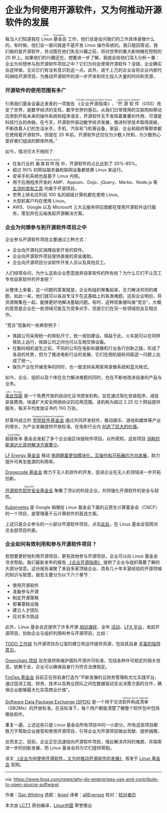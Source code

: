 [#]: subject: "Why Do Enterprises Use and Contribute to Open Source Software"
[#]: via: "https://www.linux.com/news/why-do-enterprises-use-and-contribute-to-open-source-software/"
[#]: author: "Dan Whiting https://www.linuxfoundation.org/blog/why-do-enterprises-use-and-contribute-to-open-source-software/"
[#]: collector: "lkxed"
[#]: translator: "aREversez"
[#]: reviewer: " "
[#]: publisher: " "
[#]: url: " "

企业为何使用开源软件，又为何推动开源软件的发展
======
每当人们知道我在 <ruby>Linux 基金会<rt>Linux Foundation</rt></ruby> 工作，他们总是会问我们的工作具体是做什么的。有时候，他们会一直问我是不是开发 Linux 操作系统的。我只能回答说，我们做的是开源软件，并试图在他们失去兴趣之前，将对世界的重大影响赌在短短的 20 秒上。如果他们的兴趣还在，想要进一步了解，我就会给他们深入分析一番：企业为何想参与到开源软件项目之中？它们为何会使用开源软件？没错，企业确实会这样做，无论它们有没有意识到这一点。此外，成千上万的企业会将企业内部代码捐给开源项目，为推动开源软件的进一步开发和优化投入大量的时间和资源。

### 开源软件的使用范围有多广

引用我们基金会最近发表的一项报告 <ruby>《企业开源指南》<rt>A Guide to Enterprise Open Source</rt></ruby>，“<ruby>开源软件<rt>open source software</rt></ruby>（OSS）改变了世界，是数字经济的支柱，数字世界的基石。从我们日常使用的互联网和移动应用到开拓未来的操作系统和程序语言，开源软件无不发挥着重要的作用，可谓是科技行业的命脉。在今天，开源软件驱动数字经济发展，推进科学技术取得突破，不断改善人们的生活水平。手机、汽车和飞机等设备，家庭、企业和政府等群体都在使用着开源软件。但就在 20 年前，开源软件还仅仅为少数人所知，为少数热心爱好者们组成的群体所用。”

如今，情况可大不相同了:

* 在各行业的 <ruby>垂类软件栈<rt>vertical software stacks</rt></ruby> 中，开源软件的占比达到了 20%-85%。
* 超过 90% 的网站服务器和联网设备都依靠 Linux 来运行。
* 安卓手机系统也是基于 Linux 内核。
* 用于应用程序开发的 AMP、Appium、Dojo、jQuery、Marko、Node.js 等 [主流的库和工具][1] 均属于开源项目。
* 世界上排名位列前 100 名的超级计算机都在使用 Linux。
* 大型机客户均在使用 Linux。
* AWS、Google 以及 Microsoft 三大云服务供应商都在使用开源软件运行服务，策划并在云端发起开源解决方案。

### 企业为何想参与到开源软件项目之中

企业参与开源软件项目主要通过三种方式：

* 企业向开源社区捐赠自家开发的软件。
* 企业向开源软件项目提供直接的资金援助。
* 企业向开源项目分派软件开发人员以及其他员工。

人们经常会问，为什么这些企业愿意放弃自家软件的所有权？为什么它们不让员工专攻自家软件的开发呢？

从整体上来看，这一问题的答案就是，企业和组织聚集起来，合力解决共同的难题，如此一来，他们就可以各自专注于在这基础上的各类难题。这些企业明白，将资源聚集在一起，能够更好地解决基础问题。有时，这种现象被叫做“竞合”，大概的意思是企业在一些领域可能互为竞争对手，但是它们在另一些领域则会互相合作。

“竞合”现象的一些典型例子：

* 铁路公司采用统一的铁轨尺寸，统一规划建设。得益于此，火车就可以在同样铁轨上运行，铁路公司之间也可以互相交换设备。
* 在数码相机诞生之前，不同的公司在电影和摄像机行业各行创新之路，形成了各自的优势，但为了推进电影行业的发展，它们在相机链轮间距这一问题上达成了统一。
* 娱乐产业在开展竞争的同时，也一致坚持采用家用录像系统和蓝光格式。

如今，企业、组织以及个体在合力解决难题的同时，也在不断地改进自身的产品与业务。

[<ruby>来此加密<rt>Let’s Encrypt</rt></ruby>][2] 是一个免费开放的自动化证书颁发机构，旨在通过简化安装程序，减低安装费用，快速扩大安全网络协议的应用范围。该机构为超过 2.25 亿个网站提供服务，每天平均发放证书约 150 万张。

好莱坞成立的 [<ruby>学院软件基金会<rt>Academy Software Foundation</rt></ruby>][3] 通过共同开发软件，推动娱乐、游戏和媒体等产业的增长，为产业发展提供开放标准，在电影行业内 [创造了巨大的价值][4]。

<ruby>超级账本<rt>Hyperledger</rt></ruby> 基金会发起了多个企业级区块链软件项目。众所周知，这些项目 [消耗的能源远比其他解决方案要少][5]。

[LF Energy 基金会][6] 推动 [电网朝着更加模块化、互操作和可拓展的方向发展][7]，助力提升可再生能源的利用率。

[Dronecode 基金会][8] 致力于无人机软件的开发，促进企业在无人机领域进一步开拓创新。

[<ruby>开源软件软件安全基金会<rt>OpenSSF</rt></ruby>][9] 聚集了顶尖的科技企业，共同强化开源软件的安全与韧性。

[Kubernetes][10] 是 Google 捐赠给 Linux 基金会下属的云原生计算基金会（CNCF）的一个项目，是管理基于云计算软件的首选方案。

上述只是企业参与的一小部分开源软件项目，点击[此处][11]，在 Linux 基金会官网浏览全部项目列表。

### 企业如何有效利用和参与开源软件项目？

若想要更好地利用开源项目，更有效地参与开源项目，企业可以向 Linux 基金会寻求帮助。我们最新发布的报告 [《企业开源指南》][12] 提供了企业与组织需要了解的大部分信息。这份报告凝聚了来自多家顶级企业、具有几十年丰富经验的开源领袖的知识与智慧，报告主要分为以下六个章节：

* 使用开源软件
* 准备参与开源
* 制定开源策略
* 部署基础设施
* 建立人才团队
* 应对多方挑战

此外，Linux 基金会还提供了许多开源 [培训课程][13]、全年 [活动][14]、[LFX 平台][15]，发起开源项目，协助企业与组织利用和参与开源项目，比如：

[TODO 工作组][16] 为开源项目办公室的建立和运作提供资源，包括其自身 [丰富的指导意见][17]。

[Openchain 项目][18] 旨在提供和维护国际开源许可标准，包括各种许可规定的相关信息。依赖于此，企业可以确保自身行为符合法律规定。

[FinOps 基金会][19] 目前正在将自身打造为“不断发展的云财务管理和文化实践平台，通过促进工程、财务、技术以及商业团队之间在数据驱动支出决策方面的合作，确保企业能够最大化实现商业价值”。

[Software Data Package Exchange (SPDX)][20] 是一个用于交流 <ruby>软件构成清单<rt>software bill of materials</rt></ruby>（SBOMs）的开放标准。在该标准下，每个用户都能清楚了解整个软件包中包括哪些软件。

重复一遍，上述这些只是 Linux 基金会所有项目中的一小部分。所有这些项目都致力于帮助企业接受和使用开源项目，引导企业为开源项目做出贡献、提供捐赠。

总而言之，目前，企业正在迅速投向开源软件项目，借此解决共同的难题，并探索进一步的创新发展，而 Linux 基金会将为它们提供帮助。

该文 [《企业为何使用开源软件，又为何推动开源软件的发展》][21] 首发于 [Linux 基金会][22] 官网。

--------------------------------------------------------------------------------

via: https://www.linux.com/news/why-do-enterprises-use-and-contribute-to-open-source-software/

作者：[Dan Whiting][a]
选题：[lkxed][b]
译者：[aREversez](https://github.com/aREversez)
校对：[校对者ID](https://github.com/校对者ID)

本文由 [LCTT](https://github.com/LCTT/TranslateProject) 原创编译，[Linux中国](https://linux.cn/) 荣誉推出

[a]: https://www.linuxfoundation.org/blog/why-do-enterprises-use-and-contribute-to-open-source-software/
[b]: https://github.com/lkxed
[1]: https://openjsf.org/projects/
[2]: https://letsencrypt.org/
[3]: https://www.aswf.io/
[4]: https://linuxfoundation.org/tools/open-source-in-entertainment/
[5]: https://linuxfoundation.org/tools/carbon-footprint-of-nfts/
[6]: https://www.lfenergy.org/
[7]: https://linuxfoundation.org/tools/paving-the-way-to-battle-climate-change-how-two-utilities-embraced-open-source-to-speed-modernization-of-the-electric-grid/
[8]: https://www.dronecode.org/projects/
[9]: https://openssf.org/
[10]: https://kubernetes.io/
[11]: https://linuxfoundation.org/projects/
[12]: https://linuxfoundation.org/tools/guide-to-enterprise-open-source/
[13]: https://training.linuxfoundation.org/
[14]: https://events.linuxfoundation.org/
[15]: https://lfx.linuxfoundation.org/
[16]: https://todogroup.org/
[17]: https://linuxfoundation.org/resources/open-source-guides/
[18]: https://www.openchainproject.org/resources
[19]: https://www.finops.org/introduction/what-is-finops/
[20]: https://spdx.dev/
[21]: https://www.linuxfoundation.org/blog/why-do-enterprises-use-and-contribute-to-open-source-software/
[22]: https://www.linuxfoundation.org/
